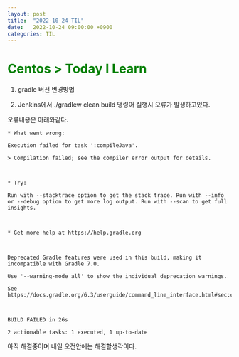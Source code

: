 ```yaml
---
layout: post
title:  "2022-10-24 TIL"
date:   2022-10-24 09:00:00 +0900
categories: TIL
---
```


<span style="color:green"> Centos > Today I Learn  </span>
=====================================================

1. gradle 버전 변경방법

2. Jenkins에서 ./gradlew clean build 명령어 실행시 오류가 발생하고있다.

오류내용은 아래와같다.

```
* What went wrong:

Execution failed for task ':compileJava'.

> Compilation failed; see the compiler error output for details.



* Try:

Run with --stacktrace option to get the stack trace. Run with --info or --debug option to get more log output. Run with --scan to get full insights.



* Get more help at https://help.gradle.org



Deprecated Gradle features were used in this build, making it incompatible with Gradle 7.0.

Use '--warning-mode all' to show the individual deprecation warnings.

See https://docs.gradle.org/6.3/userguide/command_line_interface.html#sec:command_line_warnings



BUILD FAILED in 26s

2 actionable tasks: 1 executed, 1 up-to-date
```

아직 해결중이며 내일 오전안에는 해결할생각이다.

